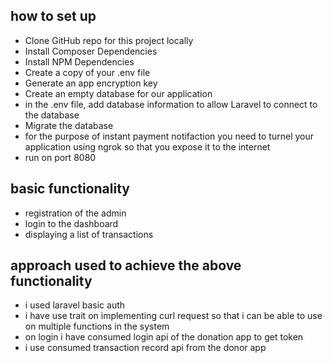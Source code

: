 
## how to set up

- Clone GitHub repo for this project locally
- Install Composer Dependencies
- Install NPM Dependencies
- Create a copy of your .env file
- Generate an app encryption key
- Create an empty database for our application
- in the .env file, add database information to allow Laravel to connect to the database
- Migrate the database
- for the purpose of instant payment notifaction you need to turnel your application using ngrok so that you expose it to the internet
- run on port 8080



## basic functionality
- registration of the admin
- login to the dashboard
- displaying a list of transactions


## approach used to achieve the above functionality
- i used laravel basic auth 
- i have use trait on implementing curl request so that i can be able to use on multiple functions in the system
- on login i have consumed login api of the donation app to get token
- i use consumed transaction record api from the donor app
